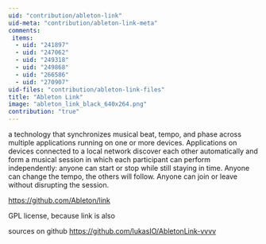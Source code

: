 ```yaml
---
uid: "contribution/ableton-link"
uid-meta: "contribution/ableton-link-meta"
comments: 
 items: 
  - uid: "241897"
  - uid: "247062"
  - uid: "249318"
  - uid: "249868"
  - uid: "266586"
  - uid: "270907"
uid-files: "contribution/ableton-link-files"
title: "Ableton Link"
image: "ableton_link_black_640x264.png"
contribution: "true"
---
```


<div class="box">
a technology that synchronizes musical beat, tempo, and phase across multiple applications running on one or more devices. Applications on devices connected to a local network discover each other automatically and form a musical session in which each participant can perform independently: anyone can start or stop while still staying in time. Anyone can change the tempo, the others will follow. Anyone can join or leave without disrupting the session.</div>

https://github.com/Ableton/link

GPL license, because link is also

sources on github
https://github.com/lukasIO/AbletonLink-vvvv

